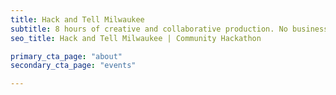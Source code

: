 ```yaml
---
title: Hack and Tell Milwaukee
subtitle: 8 hours of creative and collaborative production. No business models. No customer validation. No pitches. Just a time to hang out and create something awesome. Oh, plus delicious food.
seo_title: Hack and Tell Milwaukee | Community Hackathon

primary_cta_page: "about"
secondary_cta_page: "events"

---
```


